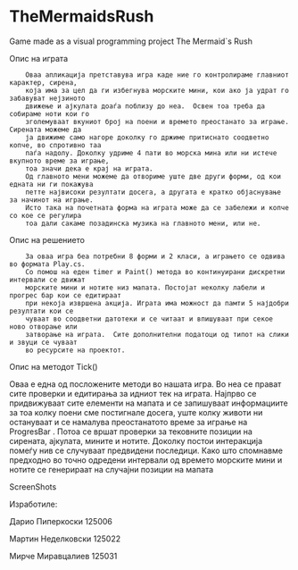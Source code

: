TheMermaidsRush
===============

Game made as a visual programming project
The Mermaid`s Rush
 
Опис на играта

		Оваа апликација претставува игра каде ние го контролираме главниот карактер, сирена,
		која има за цел да ги избегнува морските мини, кои ако ја удрат го забавуват нејзиното 
		движење и ајкулата доаѓа поблизу до неа.  Освен тоа треба да собираме ноти кои го 
		зголемуваат вкуниот број на поени и времето преостанато за играње. Сирената можеме да 
		ја движиме само нагоре доколку го држиме притиснато соодветно копче, во спротивно таа 
		паѓа надолу. Доколку удриме 4 пати во морска мина или ни истече вкупното време за играње,
		тоа значи дека е крај на играта. 
		Од главното мени можеме да отвориме уште две други форми, од кои едната ни ги покажува 
		петте највисоки резултати досега, а другата е кратко објаснување за начинот на играње. 
		Исто така на почетната форма на играта може да се забележи и копче со кое се регулира 
		тоа дали сакаме позадинска музика на главното мени, или не.
		
Опис на решението
		
		За оваа игра беа потребни 8 форми и 2 класи, а играњето се одвива во формата Play.cs. 
		Со помош на еден timer и Paint() метода во континуирани дискретни интервали се движат 
		морските мини и нотите низ мапата. Постојат неколку лабели и прогрес бар кои се едитираат
		при некоја извршена акција. Играта има можност да памти 5 најдобри резултати кои се 
		чуваат во соодветни датотеки и се читаат и впишуваат при секое ново отворање или 
		затворање на играта.  Сите дополнителни податоци од типот на слики и звуци се чуваат 
		во ресурсите на проектот.  
		

Опис на методот Tick()
     
Оваа е една од посложените методи во нашата игра. Во неа се прават сите проверки и едитирања за идниот тек на играта. Најпрво се придвижуваат сите елементи на мапата и се запишуваат информациите за тоа колку поени сме постигнале досега, уште колку животи ни остануваат и се намалува преостанатото време за играње на ProgresBar . Потоа се вршат проверки за тековните позиции на сирената, ајкулата, мините и нотите. Доколку постои интеракција помеѓу нив се случуваат предвидени последици. Како што спомнавме предходно во точно одредени интервали од времето морските мини и нотите се генерираат на случајни позиции на мапата


ScreenShots
 
 
 
 
 
 

Изработиле:

Дарио Пиперкоски 125006

Мартин Неделковски 125022

Мирче Миравцалиев 125031
